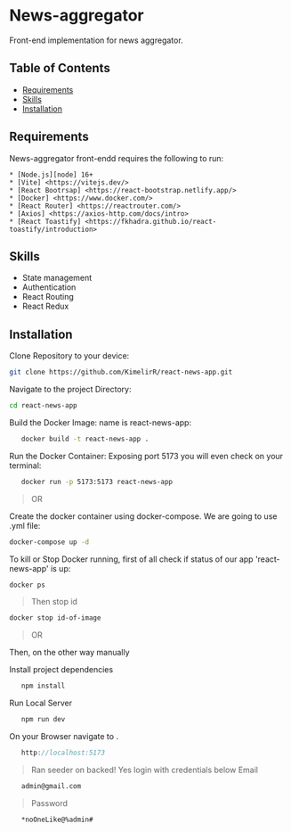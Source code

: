 News-aggregator
==========

Front-end implementation for news aggregator.

Table of Contents
-----------------

* [Requirements](#requirements)
* [Skills](#skills)
* [Installation](#installation)

Requirements
------------

News-aggregator front-endd requires the following to run:

    * [Node.js][node] 16+
    * [Vite] <https://vitejs.dev/> 
    * [React Bootrsap] <https://react-bootstrap.netlify.app/>
    * [Docker] <https://www.docker.com/>
    * [React Router] <https://reactrouter.com/>
    * [Axios] <https://axios-http.com/docs/intro>
    * [React Toastify] <https://fkhadra.github.io/react-toastify/introduction>

Skills
------------

* State management
* Authentication
* React Routing
* React Redux

Installation
------------

Clone Repository to your device:

```bash
git clone https://github.com/KimelirR/react-news-app.git
```

Navigate to the project Directory:

```bash
cd react-news-app
```

Build the Docker Image: name is react-news-app:

```bash
   docker build -t react-news-app .
```

Run the Docker Container: Exposing port 5173 you will even check on your terminal:

```bash
   docker run -p 5173:5173 react-news-app
```

> OR

Create the docker container using docker-compose. We are going to use .yml file:

```bash
docker-compose up -d
```

To kill or Stop Docker running, first of all check if status of our app 'react-news-app' is up:

```bash
docker ps
```

> Then stop id

```bash
docker stop id-of-image
```

> OR

Then, on the other way manually

Install project dependencies

```javascript
   npm install
```

Run Local Server

```javascript
   npm run dev
```

On your Browser navigate to .

```javascript
   http://localhost:5173
```

> Ran seeder on backed! Yes login with credentials below
> Email

```bash
   admin@gmail.com
```

> Password

```bash
   *noOneLike@%admin#
```
